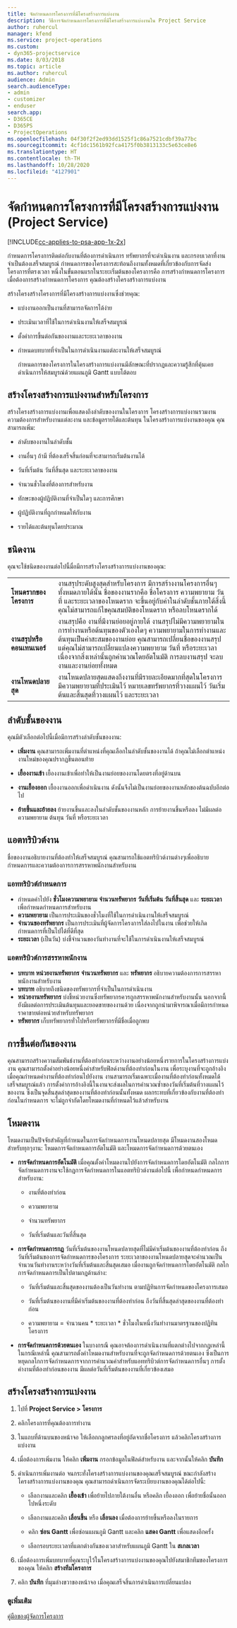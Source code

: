 ```yaml
---
title: จัดกำหนดการโครงการที่มีโครงสร้างการแบ่งงาน
description: วิธีการจัดกำหนดการโครงการที่มีโครงสร้างการแบ่งงานใน Project Service
author: ruhercul
manager: kfend
ms.service: project-operations
ms.custom:
- dyn365-projectservice
ms.date: 8/03/2018
ms.topic: article
ms.author: ruhercul
audience: Admin
search.audienceType:
- admin
- customizer
- enduser
search.app:
- D365CE
- D365PS
- ProjectOperations
ms.openlocfilehash: 04f30f2f2ed93dd1525f1c86a7521cdbf39a77bc
ms.sourcegitcommit: 4cf1dc1561b92fca4175f0b3813133c5e63ce8e6
ms.translationtype: HT
ms.contentlocale: th-TH
ms.lasthandoff: 10/28/2020
ms.locfileid: "4127901"
---
```

# <a name="schedule-a-project-with-a-work-breakdown-structure-project-service"></a>จัดกำหนดการโครงการที่มีโครงสร้างการแบ่งงาน (Project Service)

[!INCLUDE[cc-applies-to-psa-app-1x-2x](../includes/cc-applies-to-psa-app-1x-2x.md)]

กำหนดการโครงการติดต่อกับงานที่ต้องการดำเนินการ ทรัพยากรที่จะดำเนินงาน และกรอบเวลาที่งานจำเป็นต้องเสร็จสมบูรณ์ กำหนดการของโครงการสะท้อนถึงงานทั้งหมดที่เกี่ยวข้องกับการจัดส่งโครงการที่ตรงเวลา หนึ่งในขั้นตอนแรกในระยะเริ่มต้นของโครงการคือ การสร้างกำหนดการโครงการ เมื่อต้องการสร้างกำหนดการโครงการ คุณต้องสร้างโครงสร้างการแบ่งงาน  
  
 สร้างโครงสร้างโครงการที่มีโครงสร้างการแบ่งงานซึ่งช่วยคุณ:  
  
- แบ่งงานออกเป็นงานที่สามารถจัดการได้ง่าย  
  
- ประเมินเวลาที่ใช้ในการดำเนินงานให้เสร็จสมบูรณ์  
  
- ตั้งค่าการขึ้นต่อกันของงานและระยะเวลาของงาน  
  
- กำหนดบทบาทที่จำเป็นในการดำเนินงานแต่ละงานให้เสร็จสมบูรณ์  
  
  กำหนดการของโครงการในโครงสร้างการแบ่งงานมีลักษณะที่ปรากฏและความรู้สึกที่คุ้นเคย ดำเนินการให้สมบูรณ์ด้วยแผนภูมิ Gantt แบบโต้ตอบ  
  
## <a name="create-a-work-breakdown-structure-for-a-project"></a>สร้างโครงสร้างการแบ่งงานสำหรับโครงการ  
 สร้างโครงสร้างการแบ่งงานเพื่อแสดงถึงลำดับของงานในโครงการ โครงสร้างการแบ่งงานรวมงาน ความต้องการสำหรับงานแต่ละงาน และข้อมูลรายได้และต้นทุน ในโครงสร้างการแบ่งงานของคุณ คุณสามารถเพิ่ม:  
  
-   ลำดับของงานในลำดับชั้น  
  
-   งานอื่นๆ ถ้ามี ที่ต้องเสร็จสิ้นก่อนที่จะสามารถเริ่มต้นงานได้  
  
-   วันที่เริ่มต้น วันที่สิ้นสุด และระยะเวลาของงาน  
  
-   จำนวนชั่วโมงที่ต้องการสำหรับงาน  
  
-   ทักษะของผู้ปฏิบัติงานที่จำเป็นใดๆ และการศึกษา  
  
-   ผู้ปฏิบัติงานที่ถูกกำหนดให้กับงาน  
  
-   รายได้และต้นทุนโดยประมาณ  
  
## <a name="task-types"></a>ชนิดงาน  
คุณจะใช้ชนิดของงานต่อไปนี้มื่อมีการสร้างโครงสร้างการแบ่งงานของคุณ:  

| | | 
|---------------------------------------|-----------------------------------------------------------------| 
| **โหนดรากของโครงการ** | งานสรุประดับสูงสุดสำหรับโครงการ มีการสร้างงานโครงการอื่นๆทั้งหมดภายใต้นั้น ชื่อของงานรากคือ ชื่อโครงการ ความพยายาม วันที่ และระยะเวลาของโหนดราก จะขึ้นอยู่กับค่าในลำดับชั้นภายใต้สิ่งนี้ คุณไม่สามารถแก้ไขคุณสมบัติของโหนดราก หรือลบโหนดรากได้ | 
| **งานสรุปหรือคอนเทนเนอร์** | งานสรุปคือ งานที่มีงานย่อยอยู่ภายใต้ งานสรุปไม่มีความพยายามในการทำงานหรือต้นทุนของตัวเองใดๆ ความพยายามในการทำงานและต้นทุนเป็นค่าสะสมของงานย่อย คุณสามารถเปลี่ยนชื่อของงานสรุป แต่คุณไม่สามารถเปลี่ยนแปลงความพยายาม วันที่ หรือระยะเวลา เนื่องจากสิ่งเหล่านั้นถูกคำนวณโดยอัตโนมัติ การลบงานสรุป จะลบงานและงานย่อยทั้งหมด|  
| **งานโหนดปลายสุด** | งานโหนดปลายสุดแสดงถึงงานที่มีรายละเอียดมากที่สุดในโครงการ มีความพยายามที่ประเมินไว้ หมายเลขทรัพยากรที่วางแผนไว้ วันเริ่มต้นและสิ้นสุดที่วางแผนไว้ และระยะเวลา|

  
## <a name="task-hierarchy"></a>ลำดับชั้นของงาน  
 คุณมีตัวเลือกต่อไปนี้เมื่อมีการสร้างลำดับชั้นของงาน:  
  
- **เพิ่มงาน**   คุณสามารถเพิ่มงานที่ตำแหน่งที่คุณเลือกในลำดับชั้นของงานได้ ถ้าคุณไม่เลือกตำแหน่ง งานใหม่ของคุณปรากฏขึ้นตอนท้าย  
  
- **เยื้องงานเข้า**   เยื้องงานเข้าเพื่อทำให้เป็นงานย่อยของงานโดยตรงที่อยู่ด้านบน  
  
- **งานเยื้องออก**   เยื้องงานออกเพื่อดำเนินงาน ดังนั้นจึงไม่เป็นงานย่อยของงานหลักของต้นฉบับอีกต่อไป  
  
- **ย้ายขึ้นและย้ายลง**   ย้ายงานขึ้นและลงในลำดับชั้นของงานหลัก การย้ายงานขึ้นหรือลง ไม่มีผลต่อความพยายาม ต้นทุน วันที่ หรือระยะเวลา  
  
## <a name="task-attributes"></a>แอตทริบิวต์งาน  
 ชื่อของงานอธิบายงานที่ต้องทำให้เสร็จสมบูรณ์ คุณสามารถใช้แอตทริบิวต์งานต่างๆเพื่ออธิบายกำหนดการและความต้องการการสรรหาพนักงานสำหรับงาน  
  
### <a name="schedule-attributes"></a>แอททริบิวต์กำหนดการ

 - กำหนดค่าไปยัง **ชั่วโมงความพยายาม** **จำนวนทรัพยากร** **วันที่เริ่มต้น** **วันที่สิ้นสุด** และ **ระยะเวลา** เพื่อกำหนดกำหนดการสำหรับงาน 
 - **ความพยายาม** เป็นการประเมินของชั่วโมงที่ใช้ในการดำเนินงานให้เสร็จสมบูรณ์
 - **จำนวนของทรัพยากร** เป็นการประเมินที่ผู้จัดการโครงการใส่ลงไปในงาน เพื่อช่วยให้เกิดกำหนดการที่เป็นไปได้ที่ดีที่สุด 
 - **ระยะเวลา** (เป็นวัน) บ่งชี้จำนวนของวันทำงานที่จะใช้ในการดำเนินงานให้เสร็จสมบูรณ์  
  
### <a name="staffing-attributes"></a>แอตทริบิวต์การสรรหาพนักงาน

 - **บทบาท** **หน่วยงานทรัพยากร** **จำนวนทรัพยากร** และ **ทรัพยากร** อธิบายความต้องการการสรรหาพนักงานสำหรับงาน 
 - **บทบาท** อธิบายถึงชนิดของทรัพยากรที่จำเป็นในการดำเนินงาน 
 - **หน่วยงานทรัพยากร** บ่งชี้หน่วยงานซึ่งทรัพยากรควรถูกสรรหาพนักงานสำหรับงานนั้น นอกจากนี้ยังมีผลต่อการประเมินต้นทุนและยอดขายของงานด้วย เนื่องจากถูกนำมาพิจารณาเมื่อมีการกำหนดราคาขายต่อหน่วยสำหรับทรัพยากร 
 - **ทรัพยากร** เก็บทรัพยากรทั่วไปหรือทรัพยากรที่มีชื่อเมื่อถูกพบ  
  
## <a name="task-dependencies"></a>การขึ้นต่อกันของงาน  
 คุณสามารถสร้างความสัมพันธ์งานที่ต้องทำก่อนระหว่างงานอย่างน้อยหนึ่งรายการในโครงสร้างการแบ่งงาน คุณสามารถตั้งค่าอย่างน้อยหนึ่งค่าสำหรับฟิลด์งานที่ต้องทำก่อนในงาน เพื่อระบุงานที่จะถูกอ้างอิง เมื่อคุณกำหนดค่างานที่ต้องทำก่อนไปยังงาน งานสามารถเริ่มเฉพาะเมื่องานที่ต้องทำก่อนทั้งหมดได้เสร็จสมบูรณ์แล้ว การตั้งค่าการอ้างอิงนี้ในงานจะส่งผลในการคำนวณซ้ำของวันที่เริ่มต้นที่วางแผนไว้ของงาน ซึ่งเป็นจุดสิ้นสุดล่าสุดของงานที่ต้องทำก่อนนั้นทั้งหมด ผลกระทบที่เกี่ยวข้องกับงานที่ต้องทำก่อนในกำหนดการ จะไม่ถูกจำกัดโดยโหมดงานที่กำหนดไว้แล้วสำหรับงาน  
  
## <a name="task-mode"></a>โหมดงาน  
 โหมดงานเป็นปัจจัยสำคัญที่กำหนดในการจัดกำหนดการงานโหนดปลายสุด มีโหมดงานสองโหมดสำหรับทุกๆงาน: โหมดการจัดกำหนดการอัตโนมัติ และโหมดการจัดกำหนดการด้วยตนเอง  
  
-   **การจัดกำหนดการอัตโนมัติ**   เมื่อคุณตั้งค่าโหมดงานไปยังการจัดกำหนดการโดยอัตโนมัติ กลไกการจัดกำหนดการงานจะใช้กฎการจัดกำหนดการในแอตทริบิวต์งานต่อไปนี้ เพื่อกำหนดกำหนดการสำหรับงาน:  
  
    -   งานที่ต้องทำก่อน  
  
    -   ความพยายาม  
  
    -   จำนวนทรัพยากร  
  
    -   วันที่เริ่มต้นและวันที่สิ้นสุด  
  
-   **การจัดกำหนดการกฎ**   วันที่เริ่มต้นของงานโหนดปลายสุดที่ไม่มีค่าเริ่มต้นของงานที่ต้องทำก่อน ถึงวันที่เริ่มต้นของการจัดกำหนดการของโครงการ ระยะเวลาของงานโหนดปลายสุดจะคำนวณเป็นจำนวนวันทำงานระหว่างวันที่เริ่มต้นและสิ้นสุดเสมอ เมื่องานถูกจัดกำหนดการโดยอัตโนมัติ กลไกการจัดกำหนดการเป็นไปตามกฎด้านล่าง:  
  
    -   วันที่เริ่มต้นและสิ้นสุดของงานต้องเป็นวันทำงาน ตามปฏิทินการจัดกำหนดของโครงการเสมอ  
  
    -   วันที่เริ่มต้นของงานที่มีค่าเริ่มต้นของงานที่ต้องทำก่อน ถึงวันที่สิ้นสุดล่าสุดของงานที่ต้องทำก่อน  
  
    -   ความพยายาม = จำนวนคน * ระยะเวลา * ชั่วโมงในหนึ่งวันทำงานมาตรฐานของปฏิทินโครงการ  
  
-   **การจัดกำหนดการด้วยตนเอง**   ในบางกรณี คุณอาจต้องการดำเนินงานที่แตกต่างไปจากกฎเหล่านี้ ในกรณีเหล่านี้ คุณสามารถตั้งค่าโหมดงานสำหรับงานที่จะถูกจัดกำหนดการด้วยตนเอง ซึ่งเป็นการหยุดกลไกการจัดกำหนดการจากการคำนวณค่าสำหรับแอททริบิวต์การจัดกำหนดการอื่นๆ การตั้งค่างานที่ต้องทำก่อนของงาน มีผลต่อวันที่เริ่มต้นของงานที่เกี่ยวข้องเสมอ  
  
## <a name="create-a-work-breakdown-structure"></a>สร้างโครงสร้างการแบ่งงาน  
  
1.  ไปที่ **Project Service > โครงการ**  
  
2.  คลิกโครงการที่คุณต้องการทำงาน  
  
3.  ในแถบที่ด้านบนของหน้าจอ ให้เลือกกลูกศรลงที่อยู่ถัดจากชื่อโครงการ แล้วคลิกโครงสร้างการแบ่งงาน  
  
4.  เมื่อต้องการเพิ่มงาน ให้คลิก **เพิ่มงาน** กรอกข้อมูลในฟิลด์สำหรับงาน และจากนั้นให้คลิก **บันทึก**  
  
5.  ดำเนินการเพิ่มงานต่อ จนกระทั่งโครงสร้างการแบ่งงานของคุณเสร็จสมบูรณ์ ขณะกำลังสร้างโครงสร้างการแบ่งงานของคุณ คุณสามารถดำเนินการจัดระเบียบงานของคุณได้ต่อไปนี้:  
  
    -   เลือกงานและคลิก **เยื้องเข้า** เพื่อย้ายไปภายใต้งานอื่น หรือคลิก เยื้องออก เพื่อย้ายชื่อนั้นออกไปหนึ่งระดับ  
  
    -   เลือกงานและคลิก **เลื่อนขึ้น** หรือ **เลื่อนลง** เมื่อต้องการย้ายขึ้นหรือลงในรายการ  
  
    -   คลิก **ซ่อน Gantt** เพื่อซ่อนแผนภูมิ Gantt และคลิก **แสดง Gantt** เพื่อแสดงอีกครั้ง  
  
    -   เลือกรอบระยะเวลาที่แตกต่างกันของเวลาสำหรับแผนภูมิ Gantt ใน **สเกลเวลา**  
  
6.  เมื่อต้องการเพิ่มบทบาทที่คุณระบุไว้ในโครงสร้างการแบ่งงานของคุณไปยังสมาชิกทีมของโครงการของคุณ ให้คลิก **สร้างทีมโครงการ**  
  
7.  คลิก **บันทึก** ที่มุมล่างขวาของหน้าจอ เมื่อคุณเสร็จสิ้นการดำเนินการเปลี่ยนแปลง  
  
### <a name="see-also"></a>ดูเพิ่มเติม  
 [คู่มือของผู้จัดการโครงการ](../psa/project-manager-guide.md)
